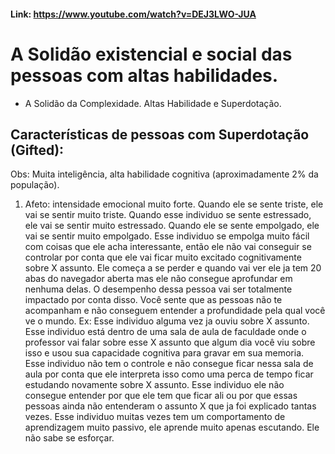 #### Link: https://www.youtube.com/watch?v=DEJ3LWO-JUA

# A Solidão existencial e social das pessoas com altas habilidades.

- A Solidão da Complexidade. Altas Habilidade e Superdotação.

## Características de pessoas com Superdotação (Gifted):

Obs: Muita inteligência, alta habilidade cognitiva (aproximadamente 2% da população).

1. Afeto: intensidade emocional muito forte. Quando ele se sente triste, ele vai se sentir muito triste. Quando esse individuo se sente estressado, ele vai se sentir muito estressado. Quando ele se sente empolgado, ele vai se sentir muito empolgado. Esse individuo se empolga muito fácil com coisas que ele acha interessante, então ele não vai conseguir se controlar por conta que ele vai ficar muito excitado cognitivamente sobre X assunto. Ele começa a se perder e quando vai ver ele ja tem 20 abas do navegador aberta mas ele não consegue aprofundar em nenhuma delas. O desempenho dessa pessoa vai ser totalmente impactado por conta disso. Você sente que as pessoas não te acompanham e não conseguem entender a profundidade pela qual você ve o mundo. Ex: Esse individuo alguma vez ja ouviu sobre X assunto. Esse individuo está dentro de uma sala de aula de faculdade onde o professor vai falar sobre esse X assunto que algum dia você viu sobre isso e usou sua capacidade cognitiva para gravar em sua memoria. Esse individuo não tem o controle e não consegue ficar nessa sala de aula por conta que ele interpreta isso como uma perca de tempo ficar estudando novamente sobre X assunto. Esse individuo ele não consegue entender por que ele tem que ficar ali ou por que essas pessoas ainda não entenderam o assunto X que ja foi explicado tantas vezes. Esse individuo muitas vezes tem um comportamento de aprendizagem muito passivo, ele aprende muito apenas escutando. Ele não sabe se esforçar.
